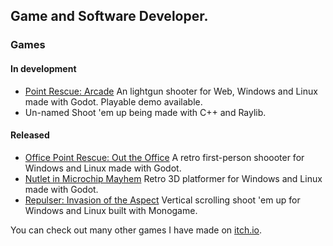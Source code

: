 ## Game and Software Developer.

### Games

#### In development
+ [Point Rescue: Arcade](https://magellanicgames.itch.io/pointrescue-arcade) An lightgun shooter for Web, Windows and Linux made with Godot.  Playable demo available.
+ Un-named Shoot 'em up being made with C++ and Raylib.

#### Released

+ [Office Point Rescue: Out the Office](https://magellanicgames.itch.io/opr-oto) A retro first-person shoooter for Windows and Linux made with Godot.
+ [Nutlet in Microchip Mayhem](https://magellanicgames.itch.io/nutletmm) Retro 3D platformer for Windows and Linux made with Godot.
+ [Repulser: Invasion of the Aspect](https://magellanicgames.itch.io/repulserinvasionoftheaspect) Vertical scrolling shoot 'em up for Windows and Linux built with Monogame.

You can check out many other games I have made on [itch.io](https://magellanicgames.itch.io/).




<!--
**MagellanicGames/magellanicgames** is a ✨ _special_ ✨ repository because its `README.md` (this file) appears on your GitHub profile.

Here are some ideas to get you started:

- 🔭 I’m currently working on ...
- 🌱 I’m currently learning ...
- 👯 I’m looking to collaborate on ...
- 🤔 I’m looking for help with ...
- 💬 Ask me about ...
- 📫 How to reach me: ...
- 😄 Pronouns: ...
- ⚡ Fun fact: ...
-->
